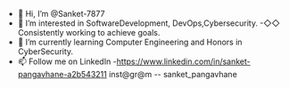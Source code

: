 - 👋 Hi, I’m @Sanket-7877
- 👀 I’m interested in SoftwareDevelopment, DevOps,Cybersecurity.
-◇◇  Consistently working to achieve goals.
- 🌱 I’m currently learning Computer Engineering and Honors in CyberSecurity.
- 📫 Follow me on
     LinkedIn -https://www.linkedin.com/in/sanket-pangavhane-a2b543211
     inst@gr@m -- sanket_pangavhane


<!---
Sanket-7877/Sanket-7877 is a ✨ special ✨ repository because its `README.md` (this file) appears on your GitHub profile.
You can click the Preview link to take a look at your changes.
--->
